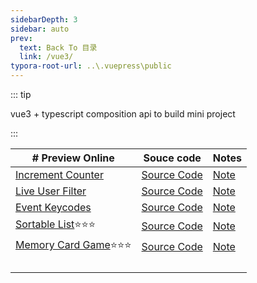 ```yaml
---
sidebarDepth: 3
sidebar: auto
prev:
  text: Back To 目录
  link: /vue3/
typora-root-url: ..\.vuepress\public
---
```




::: tip

vue3 + typescript composition api to build mini project

:::



| # Preview Online                                             | Souce code                                                   | Notes                                                        |
| ------------------------------------------------------------ | ------------------------------------------------------------ | ------------------------------------------------------------ |
| [Increment Counter](https://aeroxian.github.io/Mini-FrontEnd-project/33%20Increment%20Counter/vite-project/dist/) | [Source Code](https://github.com/Q10Viking/Mini-FrontEnd-project/tree/main/33%20Increment%20Counter/vite-project) | [Note](https://aeroxian.github.io/minifrontendproject/28%20Increment%20Counter.html) |
| [Live User Filter](https://aeroxian.github.io/Mini-FrontEnd-project/32%20Live%20User%20Filter/vanilla/dist/) | [Source Code](https://github.com/Q10Viking/Mini-FrontEnd-project/tree/main/32%20Live%20User%20Filter/refactor-by-vue) | [Note](https://aeroxian.github.io/minifrontendproject/26%20Live%20User%20Filter.html#live-user-filter) |
| [Event Keycodes](https://aeroxian.github.io/Mini-FrontEnd-project/34%20Event%20KeyCodes/vite-project/dist/) | [Source Code](https://github.com/Q10Viking/Mini-FrontEnd-project/tree/main/34%20Event%20KeyCodes/vite-project) | [Note](https://aeroxian.github.io/minifrontendproject/29%20Event%20KeyCodes.html) |
| [Sortable List](https://aeroxian.github.io/Mini-FrontEnd-project/37%20Sortable%20List/vite-project/dist/)⭐⭐⭐ | [Source Code](https://github.com/Q10Viking/Mini-FrontEnd-project/tree/main/37%20Sortable%20List/vite-project) | [Note](https://aeroxian.github.io/minifrontendproject/32%20Sorted%20LIst.html) |
| [Memory Card Game](https://aeroxian.github.io/Mini-FrontEnd-project/38%20Memory%20Card%20Game/vite-project/dist/)⭐⭐⭐ | [Source Code](https://github.com/Q10Viking/Mini-FrontEnd-project/tree/main/38%20Memory%20Card%20Game/vite-project) | [Note](https://aeroxian.github.io/minifrontendproject/33%20Memory%20Card%20Game.html) |
|                                                              |                                                              |                                                              |
|                                                              |                                                              |                                                              |
|                                                              |                                                              |                                                              |
|                                                              |                                                              |                                                              |

